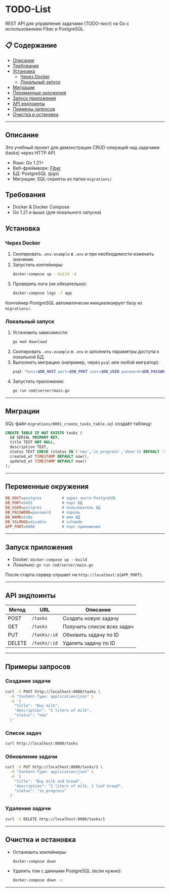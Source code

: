 # TODO-List

REST API для управления задачами (TODO-лист) на Go с использованием Fiber и PostgreSQL.

## 📋 Содержание

- [Описание](#описание)
- [Требования](#требования)
- [Установка](#установка)
  - [Через Docker](#через-docker)
  - [Локальный запуск](#локальный-запуск)
- [Миграции](#миграции)
- [Переменные окружения](#переменные-окружения)
- [Запуск приложения](#запуск-приложения)
- [API эндпоинты](#api-эндпоинты)
- [Примеры запросов](#примеры-запросов)
- [Очистка и остановка](#очистка-и-остановка)

---

## Описание

Это учебный проект для демонстрации CRUD-операций над задачами (tasks) через HTTP API.

- Язык: Go 1.21+    
- Веб-фреймворк: [Fiber](https://github.com/gofiber/fiber)
- БД: PostgreSQL (pgx)
- Миграции: SQL-скрипты из папки `migrations/`


## Требования

- Docker & Docker Compose
- Go 1.21 и выше (для локального запуска)


## Установка

### Через Docker

1. Скопировать `.env.example` в `.env` и при необходимости изменить значения.
2. Запустить контейнеры:
   ```bash
   docker-compose up --build -d
   ```
3. Проверить логи (не обязательно):
   ```bash
   docker-compose logs -f app
   ```

Контейнер PostgreSQL автоматически инициализирует базу из `migrations/`.

### Локальный запуск

1. Установить зависимости:
   ```bash
   go mod download
   ```
2. Скопировать `.env.example` в `.env` и заполнить параметры доступа к локальной БД.
3. Выполнить миграцию (например, через `psql` или любой мигратор):
   ```bash
   psql "host=$DB_HOST port=$DB_PORT user=$DB_USER password=$DB_PASSWORD dbname=$DB_NAME sslmode=$DB_SSLMODE" -f migrations/0001_create_tasks_table.sql
   ```
4. Запустить приложение:
   ```bash
   go run cmd/server/main.go
   ```

---

## Миграции

SQL-файл `migrations/0001_create_tasks_table.sql` создаёт таблицу:

```sql
CREATE TABLE IF NOT EXISTS tasks (
  id SERIAL PRIMARY KEY,
  title TEXT NOT NULL,
  description TEXT,
  status TEXT CHECK (status IN ('new','in_progress','done')) DEFAULT 'new',
  created_at TIMESTAMP DEFAULT now(),
  updated_at TIMESTAMP DEFAULT now()
);
```

---

## Переменные окружения

```ini
DB_HOST=postgres         # адрес хоста PostgreSQL
DB_PORT=5432             # порт БД
DB_USER=postgres         # пользователь БД
DB_PASSWORD=password     # пароль
DB_NAME=todo             # имя БД
DB_SSLMODE=disable       # sslmode
APP_PORT=8080            # порт приложения
```

---

## Запуск приложения

- Docker: `docker-compose up --build`
- Локально: `go run cmd/server/main.go`

После старта сервер слушает на `http://localhost:${APP_PORT}`.

---

## API эндпоинты

| Метод | URL            | Описание                      |
|-------|----------------|-------------------------------|
| POST  | `/tasks`       | Создать новую задачу          |
| GET   | `/tasks`       | Получить список всех задач    |
| PUT   | `/tasks/:id`   | Обновить задачу по ID         |
| DELETE| `/tasks/:id`   | Удалить задачу по ID          |

---

## Примеры запросов

### Создание задачи

```bash
curl -X POST http://localhost:8080/tasks \
  -H "Content-Type: application/json" \
  -d '{
    "title": "Buy milk",
    "description": "2 liters of milk",
    "status": "new"
  }'
```

### Список задач

```bash
curl http://localhost:8080/tasks
```

### Обновление задачи

```bash
curl -X PUT http://localhost:8080/tasks/1 \
  -H "Content-Type: application/json" \
  -d '{
    "title": "Buy milk and bread",
    "description": "2 liters of milk, 1 loaf bread",
    "status": "in_progress"
  }'
```

### Удаление задачи

```bash
curl -X DELETE http://localhost:8080/tasks/1
```

---

## Очистка и остановка

- Остановить контейнеры:
  ```bash
  docker-compose down
  ```
- Удалить том с данными PostgreSQL (если нужно):
  ```bash
  docker-compose down -v
  ```

---

